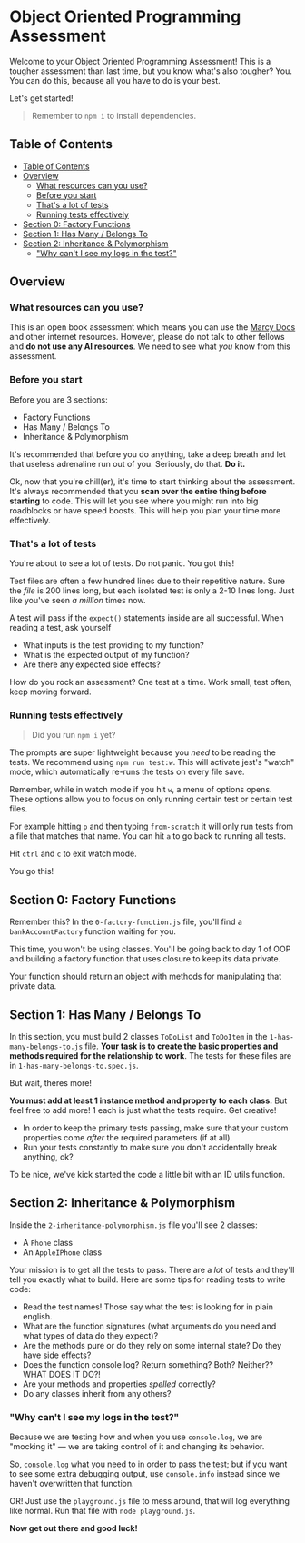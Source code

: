 # Object Oriented Programming Assessment

Welcome to your Object Oriented Programming Assessment! This is a tougher assessment than last time, but you know what's also tougher? You. You can do this, because all you have to do is your best.

Let's get started!

> Remember to `npm i` to install dependencies.

## Table of Contents

- [Table of Contents](#table-of-contents)
- [Overview](#overview)
  - [What resources can you use?](#what-resources-can-you-use)
  - [Before you start](#before-you-start)
  - [That's a lot of tests](#thats-a-lot-of-tests)
  - [Running tests effectively](#running-tests-effectively)
- [Section 0: Factory Functions](#section-0-factory-functions)
- [Section 1: Has Many / Belongs To](#section-1-has-many--belongs-to)
- [Section 2: Inheritance \& Polymorphism](#section-2-inheritance--polymorphism)
  - ["Why can't I see my logs in the test?"](#why-cant-i-see-my-logs-in-the-test)

## Overview

### What resources can you use?

This is an open book assessment which means you can use the [Marcy Docs](https://marcylabschool.gitbook.io/marcy-lab-school-docs) and other internet resources. However, please do not talk to other fellows and **do not use any AI resources**. We need to see what *you* know from this assessment.

### Before you start

Before you are 3 sections:

* Factory Functions
* Has Many / Belongs To
* Inheritance & Polymorphism

It's recommended that before you do anything, take a deep breath and let that useless adrenaline run out of you. Seriously, do that. **Do it.**

Ok, now that you're chill(er), it's time to start thinking about the assessment. It's always recommended that you **scan over the entire thing before starting** to code. This will let you see where you might run into big roadblocks or have speed boosts. This will help you plan your time more effectively.

### That's a lot of tests

You're about to see a lot of tests. Do not panic. You got this!

Test files are often a few hundred lines due to their repetitive nature. Sure the *file* is 200 lines long, but each isolated test is only a 2-10 lines long. Just like you've seen *a million* times now.

A test will pass if the `expect()` statements inside are all successful. When reading a test, ask yourself
* What inputs is the test providing to my function?
* What is the expected output of my function?
* Are there any expected side effects?

How do you rock an assessment? One test at a time. Work small, test often, keep moving forward.

### Running tests effectively

> Did you run `npm i` yet?

The prompts are super lightweight because you *need* to be reading the tests. We recommend using `npm run test:w`. This will activate jest's "watch" mode, which automatically re-runs the tests on every file save.

Remember, while in watch mode if you hit `w`, a menu of options opens. These options allow you to focus on only running certain test or certain test files.

For example hitting `p` and then typing `from-scratch` it will only run tests from a file that matches that name. You can hit `a` to go back to running all tests.

Hit `ctrl` and `c` to exit watch mode.

You go this!

## Section 0: Factory Functions

Remember this? In the `0-factory-function.js` file, you'll find a `bankAccountFactory` function waiting for you.

This time, you won't be using classes. You'll be going back to day 1 of OOP and building a factory function that uses closure to keep its data private.

Your function should return an object with methods for manipulating that private data.

## Section 1: Has Many / Belongs To

In this section, you must build 2 classes `ToDoList` and `ToDoItem` in the `1-has-many-belongs-to.js` file. **Your task is to create the basic properties and methods required for the relationship to work**. The tests for these files are in `1-has-many-belongs-to.spec.js`.

But wait, theres more!

**You must add at least 1 instance method and property to each class.** But feel free to add more! 1 each is just what the tests require. Get creative!

* In order to keep the primary tests passing, make sure that your custom properties come *after* the required parameters (if at all).
* Run your tests constantly to make sure you don't accidentally break anything, ok?

To be nice, we've kick started the code a little bit with an ID utils function.

## Section 2: Inheritance & Polymorphism

Inside the `2-inheritance-polymorphism.js` file you'll see 2 classes:

* A `Phone` class
* An `AppleIPhone` class

Your mission is to get all the tests to pass. There are a *lot* of tests and they'll tell you exactly what to build. Here are some tips for reading tests to write code:

* Read the test names! Those say what the test is looking for in plain english.
* What are the function signatures (what arguments do you need and what types of data do they expect)?
* Are the methods pure or do they rely on some internal state? Do they have side effects?
* Does the function console log? Return something? Both? Neither?? WHAT DOES IT DO?!
* Are your methods and properties *spelled* correctly?
* Do any classes inherit from any others?

### "Why can't I see my logs in the test?"

Because we are testing how and when you use `console.log`, we are "mocking it" — we are taking control of it and changing its behavior.

So, `console.log` what you need to in order to pass the test; but if you want to see some extra debugging output, use `console.info` instead since we haven't overwritten that function.

OR! Just use the `playground.js` file to mess around, that will log everything like normal. Run that file with `node playground.js`.

**Now get out there and good luck!**
